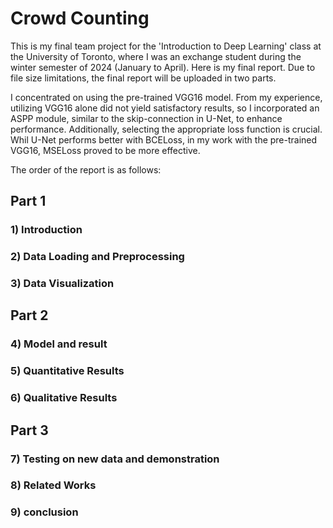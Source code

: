 # Crowd Counting

This is my final team project for the 'Introduction to Deep Learning' class at the University of Toronto, where I was an exchange student during the winter semester of 2024 (January to April).
Here is my final report. Due to file size limitations, the final report will be uploaded in two parts.

I concentrated on using the pre-trained VGG16 model. From my experience, utilizing VGG16 alone did not yield satisfactory results, so I incorporated an ASPP module, similar to the skip-connection in U-Net, to enhance performance. Additionally, selecting the appropriate loss function is crucial. Whil U-Net performs better with BCELoss, in my work with the pre-trained VGG16, MSELoss proved to be more effective.


The order of the report is as follows:

## Part 1
### 1) Introduction
### 2) Data Loading and Preprocessing
### 3) Data Visualization

## Part 2
### 4) Model and result
### 5) Quantitative Results
### 6) Qualitative Results

## Part 3
### 7) Testing on new data and demonstration
### 8) Related Works
### 9) conclusion
